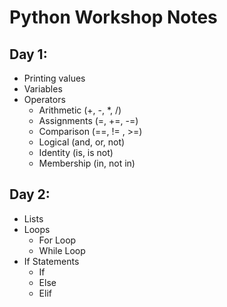 # Python Workshop Notes

## Day 1:
- Printing values
- Variables
- Operators
  - Arithmetic (+, -, *, /)
  - Assignments (=, +=, -=)
  - Comparison (==, != , >=)
  - Logical (and, or, not)
  - Identity (is, is not)
  - Membership (in, not in)

## Day 2:
- Lists
- Loops
  - For Loop
  - While Loop
- If Statements
  - If
  - Else
  - Elif
